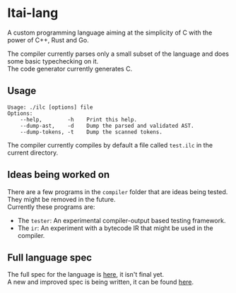 # Itai-lang

A custom programming language aiming at the simplicity of C with the power of C++, Rust and Go.

The compiler currently parses only a small subset of the language and does some basic typechecking on it.\
The code generator currently generates C.

## Usage

```
Usage: ./ilc [options] file
Options:
	--help,        -h    Print this help.
	--dump-ast,    -d    Dump the parsed and validated AST.
	--dump-tokens, -t    Dump the scanned tokens.
```
The compiler currently compiles by default a file called `test.ilc` in the current directory.

## Ideas being worked on

There are a few programs in the `compiler` folder that are ideas being tested. They might be removed in the future.\
Currently these programs are:
* The `tester`: An experimental compiler-output based testing framework.
* The `ir`: An experiment with a bytecode IR that might be used in the compiler.


## Full language spec

The full spec for the language is [here](SPEC.md), it isn't final yet.\
A new and improved spec is being written, it can be found [here](new_spec.md).

